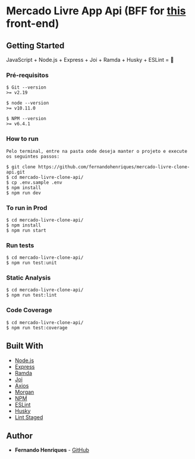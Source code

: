 # Mercado Livre App Api (BFF for [this](https://github.com/fernandohenriques/mercado-livre-clone.git) front-end)

## Getting Started

JavaScript + Node.js + Express + Joi + Ramda + Husky + ESLint = :muscle:

### Pré-requisitos

```
$ Git --version
>= v2.19

$ node --version
>= v10.11.0

$ NPM --version
>= v6.4.1

```

### How to run

```
Pelo terminal, entre na pasta onde deseja manter o projeto e execute os seguintes passos:

$ git clone https://github.com/fernandohenriques/mercado-livre-clone-api.git
$ cd mercado-livre-clone-api/
$ cp .env.sample .env
$ npm install
$ npm run dev
```

### To run in Prod

```
$ cd mercado-livre-clone-api/
$ npm install
$ npm run start
```

### Run tests

```
$ cd mercado-livre-clone-api/
$ npm run test:unit
```

### Static Analysis

```
$ cd mercado-livre-clone-api/
$ npm run test:lint
```

### Code Coverage

```
$ cd mercado-livre-clone-api/
$ npm run test:coverage
```

## Built With

* [Node.js](https://nodejs.org/)
* [Express](https://expressjs.com)
* [Ramda](https://ramdajs.com/)
* [Joi](https://github.com/hapijs/joi)
* [Axios](https://github.com/axios/axios)
* [Morgan](https://github.com/expressjs/morgan)
* [NPM](https://yarnpkg.com/)
* [ESLint](https://eslint.org/)
* [Husky](https://github.com/typicode/husky)
* [Lint Staged](https://github.com/okonet/lint-staged)


## Author

* **Fernando Henriques** - [GitHub](https://github.com/fernandohenriques)

